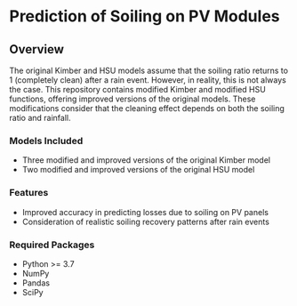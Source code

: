 # Prediction of Soiling on PV Modules

## Overview
The original Kimber and HSU models assume that the soiling ratio returns to 1 (completely clean) after a rain event. However, in reality, this is not always the case. This repository contains modified Kimber and modified HSU functions, offering improved versions of the original models. These modifications consider that the cleaning effect depends on both the soiling ratio and rainfall.

### Models Included
- Three modified and improved versions of the original Kimber model
- Two modified and improved versions of the original HSU model

### Features
- Improved accuracy in predicting losses due to soiling on PV panels
- Consideration of realistic soiling recovery patterns after rain events


### Required Packages
- Python >= 3.7
- NumPy
- Pandas
- SciPy

